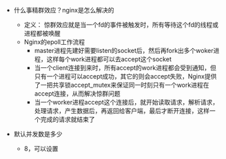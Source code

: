 - 什么事精群效应？nginx是怎么解决的
    - 定义： 惊群效应就是当一个fd的事件被触发时，所有等待这个fd的线程或进程都被唤醒
    - Nginx的epoll工作流程
        - master进程先建好需要listen的socket后，然后再fork出多个woker进程，这样每个work进程都可以去accept这个socket
        - 当一个client连接到来时，所有accept的work进程都会受到通知，但只有一个进程可以accept成功，其它的则会accept失败，Nginx提供了一把共享锁accept_mutex来保证同一时刻只有一个work进程在accept连接，从而解决惊群问题
        - 当一个worker进程accept这个连接后，就开始读取请求，解析请求，处理请求，产生数据后，再返回给客户端，最后才断开连接，这样一个完成的请求就结束了

- 默认并发数是多少
    - 8，可以设置